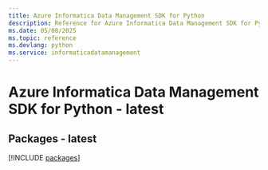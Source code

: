 ```yaml
---
title: Azure Informatica Data Management SDK for Python
description: Reference for Azure Informatica Data Management SDK for Python
ms.date: 05/08/2025
ms.topic: reference
ms.devlang: python
ms.service: informaticadatamanagement
---
```

# Azure Informatica Data Management SDK for Python - latest
## Packages - latest
[!INCLUDE [packages](informatica-data-management-index.md)]